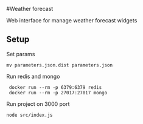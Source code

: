 #Weather forecast
 
 Web interface for manage weather forecast widgets
 
 ## Setup
 
 Set params
 ~~~
 mv parameters.json.dist parameters.json
 ~~~

 Run redis and mongo
 ~~~
  docker run --rm -p 6379:6379 redis
  docker run --rm -p 27017:27017 mongo
 ~~~
 
 Run project on 3000 port
 ~~~
 node src/index.js
 ~~~